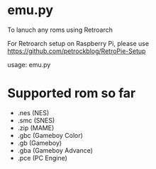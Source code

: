 # emu.py
To lanuch any roms using Retroarch

For Retroarch setup on Raspberry Pi, please use https://github.com/petrockblog/RetroPie-Setup

usage: emu.py

# Supported rom so far
* .nes (NES)
* .smc (SNES)
* .zip (MAME)
* .gbc (Gameboy Color)
* .gb (Gameboy)
* .gba (Gameboy Advance)
* .pce (PC Engine)
